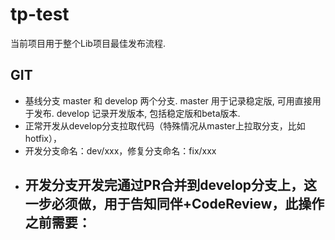 # tp-test

当前项目用于整个Lib项目最佳发布流程.

## GIT

- 基线分支 master 和 develop 两个分支. master 用于记录稳定版, 可用直接用于发布. develop 记录开发版本, 包括稳定版和beta版本.
- 正常开发从develop分支拉取代码（特殊情况从master上拉取分支，比如hotfix），
- 开发分支命名：dev/xxx，修复分支命名：fix/xxx
- 开发分支开发完通过PR合并到develop分支上，这一步必须做，用于告知同伴+CodeReview，此操作之前需要：
  - 

